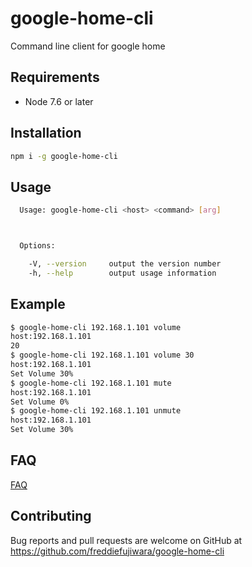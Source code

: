 # google-home-cli

Command line client for google home

## Requirements

- Node 7.6 or later

## Installation

```bash
npm i -g google-home-cli
```

## Usage

```bash
  Usage: google-home-cli <host> <command> [arg]



  Options:

    -V, --version     output the version number
    -h, --help        output usage information
```

## Example

```bash
$ google-home-cli 192.168.1.101 volume
host:192.168.1.101
20
$ google-home-cli 192.168.1.101 volume 30
host:192.168.1.101
Set Volume 30%
$ google-home-cli 192.168.1.101 mute
host:192.168.1.101
Set Volume 0%
$ google-home-cli 192.168.1.101 unmute
host:192.168.1.101
Set Volume 30%
```

## FAQ

[FAQ](https://github.com/freddiefujiwara/google-home-cli/wiki/FAQ)

## Contributing

Bug reports and pull requests are welcome on GitHub at https://github.com/freddiefujiwara/google-home-cli
